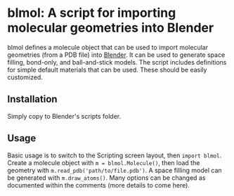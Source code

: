 # blmol: A script for importing molecular geometries into Blender

blmol defines a molecule object that can be used to import molecular geometries (from a PDB file) into [Blender][]. It can be used to generate space filling, bond-only, and ball-and-stick models. The script includes definitions for simple default materials that can be used. These should be easily customized.

## Installation

Simply copy to Blender's scripts folder.

## Usage

Basic usage is to switch to the Scripting screen layout, then `import blmol`. Create a molecule object with `m = blmol.Molecule()`, then load the geometry with `m.read_pdb('path/to/file.pdb')`. A space filling model can be generated with `m.draw_atoms()`. Many options can be changed as documented within the comments (more details to come here).

[Blender]: http://www.blender.org
